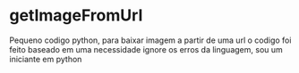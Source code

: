 # getImageFromUrl

Pequeno codigo python, para baixar imagem a partir de uma url
o codigo foi feito baseado em uma necessidade
ignore os erros da linguagem, sou um iniciante em python
